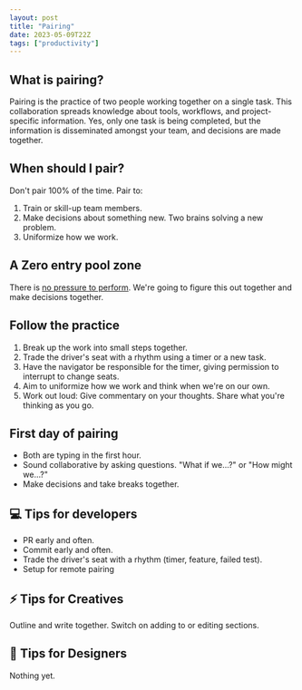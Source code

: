```yaml
---
layout: post
title: "Pairing"
date: 2023-05-09T22Z
tags: ["productivity"]
---
```


## What is pairing?

Pairing is the practice of two people working together on a single task. This collaboration spreads knowledge about tools, workflows, and project-specific information. Yes, only one task is being completed, but the information is disseminated amongst your team, and decisions are made together.

## When should I pair?

Don't pair 100% of the time. Pair to:

1. Train or skill-up team members.
1. Make decisions about something new. Two brains solving a new problem.
1. Uniformize how we work.

## A Zero entry pool zone

There is [no pressure to perform](/does-pair-programming-drop-your-iq). We're going to figure this out together and make decisions together.

## Follow the practice

1. Break up the work into small steps together.
1. Trade the driver's seat with a rhythm using a timer or a new task.
1. Have the navigator be responsible for the timer, giving permission to interrupt to change seats.
1. Aim to uniformize how we work and think when we're on our own.
1. Work out loud: Give commentary on your thoughts. Share what you're thinking as you go.

## First day of pairing

- Both are typing in the first hour.
- Sound collaborative by asking questions. "What if we...?" or "How might we...?"
- Make decisions and take breaks together.

## 💻 Tips for developers

- PR early and often.
- Commit early and often.
- Trade the driver's seat with a rhythm (timer, feature, failed test).
- Setup for remote pairing

## ⚡️ Tips for Creatives

Outline and write together. Switch on adding to or editing sections.

## 🎨 Tips for Designers

Nothing yet.
